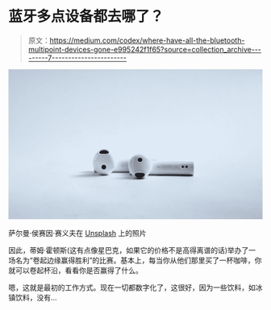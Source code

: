 # 蓝牙多点设备都去哪了？

> 原文：<https://medium.com/codex/where-have-all-the-bluetooth-multipoint-devices-gone-e995242f1f65?source=collection_archive---------7----------------------->

![](img/8c6ff7161dbc2b60f0b4f44b1d91f5b3.png)

萨尔曼·侯赛因·赛义夫在 [Unsplash](https://unsplash.com?utm_source=medium&utm_medium=referral) 上的照片

因此，蒂姆·霍顿斯(这有点像星巴克，如果它的价格不是高得离谱的话)举办了一场名为“卷起边缘赢得胜利”的比赛。基本上，每当你从他们那里买了一杯咖啡，你就可以卷起杯沿，看看你是否赢得了什么。

嗯，这就是最初的工作方式。现在一切都数字化了，这很好，因为一些饮料，如冰镇饮料，没有…